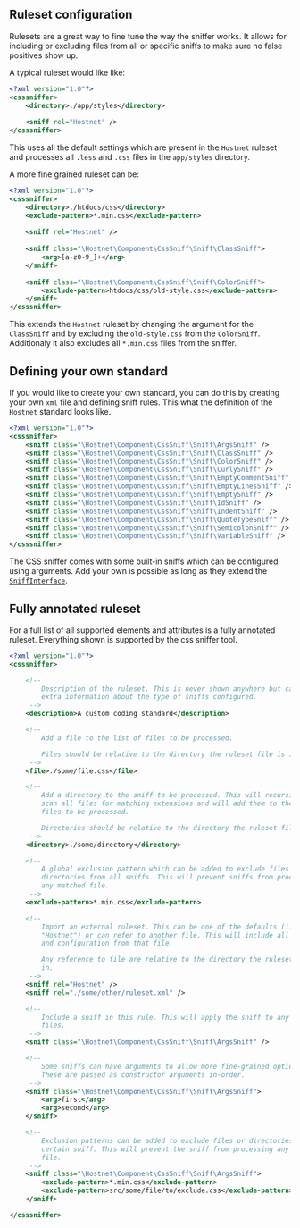 Ruleset configuration
----------------
Rulesets are a great way to fine tune the way the sniffer works. It allows for including or excluding files from all or specific sniffs to make sure no false positives show up.

A typical ruleset would like like:
```xml
<?xml version="1.0"?>
<csssniffer>
    <directory>./app/styles</directory>
    
    <sniff rel="Hostnet" />
</csssniffer>
```
This uses all the default settings which are present in the `Hostnet` ruleset and processes all `.less` and `.css` files in the `app/styles` directory.

A more fine grained ruleset can be:
```xml
<?xml version="1.0"?>
<csssniffer>
    <directory>./htdocs/css</directory>
    <exclude-pattern>*.min.css</exclude-pattern>
    
    <sniff rel="Hostnet" />
    
    <sniff class="\Hostnet\Component\CssSniff\Sniff\ClassSniff">
        <arg>[a-z0-9_]+</arg>
    </sniff>
    
    <sniff class="\Hostnet\Component\CssSniff\Sniff\ColorSniff">
        <exclude-pattern>htdocs/css/old-style.css</exclude-pattern>
    </sniff>
</csssniffer>
```

This extends the `Hostnet` ruleset by changing the argument for the `ClassSniff` and by excluding the `old-style.css` from the `ColorSniff`. Additionaly it also excludes all `*.min.css` files from the sniffer.

## Defining your own standard
If you would like to create your own standard, you can do this by creating your own `xml` file and defining sniff rules. This what the definition of the `Hostnet` standard looks like.
```xml
<?xml version="1.0"?>
<csssniffer>
    <sniff class="\Hostnet\Component\CssSniff\Sniff\ArgsSniff" />
    <sniff class="\Hostnet\Component\CssSniff\Sniff\ClassSniff" />
    <sniff class="\Hostnet\Component\CssSniff\Sniff\ColorSniff" />
    <sniff class="\Hostnet\Component\CssSniff\Sniff\CurlySniff" />
    <sniff class="\Hostnet\Component\CssSniff\Sniff\EmptyCommentSniff" />
    <sniff class="\Hostnet\Component\CssSniff\Sniff\EmptyLinesSniff" />
    <sniff class="\Hostnet\Component\CssSniff\Sniff\EmptySniff" />
    <sniff class="\Hostnet\Component\CssSniff\Sniff\IdSniff" />
    <sniff class="\Hostnet\Component\CssSniff\Sniff\IndentSniff" />
    <sniff class="\Hostnet\Component\CssSniff\Sniff\QuoteTypeSniff" />
    <sniff class="\Hostnet\Component\CssSniff\Sniff\SemicolonSniff" />
    <sniff class="\Hostnet\Component\CssSniff\Sniff\VariableSniff" />
</csssniffer>
```
The CSS sniffer comes with some built-in sniffs which can be configured using arguments. Add your own is possible as long as they extend the [`SniffInterface`](https://github.com/hostnet/css-sniffer/blob/master/src/SniffInterface.php).

## Fully annotated ruleset
For a full list of all supported elements and attributes is a fully annotated ruleset. Everything shown is supported by the css sniffer tool.
```xml
<?xml version="1.0"?>
<csssniffer>

    <!--
        Description of the ruleset. This is never shown anywhere but can give
        extra information about the type of sniffs configured.
     -->
    <description>A custom coding standard</description>

    <!--
        Add a file to the list of files to be processed.

        Files should be relative to the directory the ruleset file is in.
     -->
    <file>./some/file.css</file>

    <!--
        Add a directory to the sniff to be processed. This will recursively
        scan all files for matching extensions and will add them to the list of
        files to be processed.

        Directories should be relative to the directory the ruleset file is in.
     -->
    <directory>./some/directory</directory>

    <!--
        A global exclusion pattern which can be added to exclude files or
        directories from all sniffs. This will prevent sniffs from processing
        any matched file.
     -->
    <exclude-pattern>*.min.css</exclude-pattern>

    <!--
        Import an external ruleset. This can be one of the defaults (i.e.,
        "Hostnet") or can refer to another file. This will include all sniffs
        and configuration from that file.

        Any reference to file are relative to the directory the ruleset file is
        in.
     -->
    <sniff rel="Hostnet" />
    <sniff rel="./some/other/ruleset.xml" />

    <!--
        Include a sniff in this rule. This will apply the sniff to any matched
        files.
     -->
    <sniff class="\Hostnet\Component\CssSniff\Sniff\ArgsSniff" />

    <!--
        Some sniffs can have arguments to allow more fine-grained options.
        These are passed as constructor arguments in-order.
     -->
    <sniff class="\Hostnet\Component\CssSniff\Sniff\ArgsSniff">
        <arg>first</arg>
        <arg>second</arg>
    </sniff>

    <!--
        Exclusion patterns can be added to exclude files or directories from a
        certain sniff. This will prevent the sniff from processing any matched
        file.
     -->
    <sniff class="\Hostnet\Component\CssSniff\Sniff\ArgsSniff">
        <exclude-pattern>*.min.css</exclude-pattern>
        <exclude-pattern>src/some/file/to/exclude.css</exclude-pattern>
    </sniff>

</csssniffer>

```
